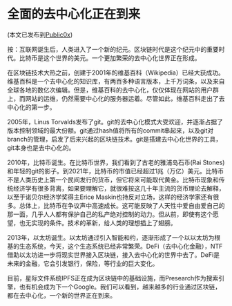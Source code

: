 # 全面的去中心化正在到来

(本文已发布到[Public0x](https://www.publish0x.com/iridiumcao/quan-mian-de-qu-zhong-xin-hua-zheng-zai-dao-lai-xpnkvoz))

按：互联网诞生后，人类进入了一个新的纪元。区块链时代是这个纪元中的重要时代。比特币是这个世界的美元。一个更加繁荣的去中心化世界正在形成。

在区块链技术大热之前，创建于2001年的维基百科（Wikipedia）已经大获成功。维基百科是一个去中心化的知识库，有两百多种语言版本，上千万词条，以及来自全球各地的数亿次编辑。但是，维基百科的去中心化，仅仅体现在网站的用户群上，而网站的运维，仍然需要中心化的服务器运着。尽管如此，维基百科走出了去中心化的第一步。

2005年，Linus Torvalds发布了git。git的去中心化模式大受欢迎，并逐渐占据了版本控制领域的最大份额。git通过hash值将所有的commit串起来，以及git对branch的管理，启发了后来兴起的区块链技术。git是搭建去中心化世界的工具，git本身也是去中心化的。

2010年，比特币诞生。在比特币世界，我们看到了古老的雅浦岛石币(Rai Stones)和年轻的git的影子。到2021年，比特币的市值已经超过1兆（万亿）美元。比特币不是人类历史上第一个民间发行的货币，但它将来可能取代黄金。比特币现象和传统经济学有很多背离，如果要理解它，就很难按这几十年主流的货币理论去解释，以至于诺贝尔经济学奖得主Erice Maskin也持反对立场，这样的经济学家还有很多。总体上，比特币在争议声中高速成长。这可能反映了人天性中爱自由爱自己的那一面，几乎人人都有保护自己的私产绝对控制的动力。但从前，即使有这个愿望，也无实现的条件。技术的革新，给人类的理想插上了翅膀。

2013年，以太坊诞生。以太坊通过引入智能和约，逐渐形成了一个以以太坊为根基的生态系统，今天，这个生态系统已经非常繁荣。DeFi（去中心化金融），NTF借助以太坊进一步将现实世界接入区块链，接入去中心化的世界中去了。DeFi是未来的金融，它会引发银行，保险，等行业的巨大变化。

目前，星际文件系统IPFS正在成为区块链中的基础设施，而Presearch作为搜索引擎，也有机会成为下一个Google。我们可以看到，越来越多的行业通过区块链，都在去中心化，一个新的世界正在到来。